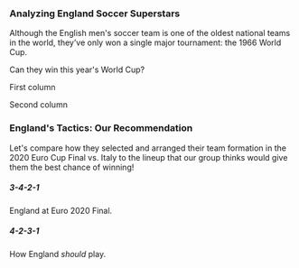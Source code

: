 <script src="js/test.js"></script>
<body>
	<div class="container" id = "title-container">
		<div class="row">
			<h3>Analyzing England Soccer Superstars</h3>
		</div>
	</div>
	<div class="container" id = "intro-container">
		<div class = "row">
			<p>Although the English men's soccer team is one of the oldest national teams in the world, they’ve only won a single major tournament: the 1966 World Cup.</p>
			<p>Can they win this year's World Cup?</p>
		</div>
	</div>
	<!-- >
	Example of using an event handler and linking to a external js func.
	<div class="container" id = "button-test">
		<p class="button-able">Test Text Here</p>
		<button onclick="changeColor()">Test Button Here</button>
	</div>
	-->
	<!-- First use of a bootstrap layout below -->
	<div class="container" id = "starting-container">
		<div class="row">
			<div class="col">
				<p>First column</p>
			</div>
			<div class="col">
				<p>Second column</p>
			</div>
		</div>	
	</div>
	<div class="container" id = "title-frame-for-d3">
		<div class = "row">
			<h3>England's Tactics: Our Recommendation</h3>
		</div>
	</div>
	<div class="container" id = "frame-the-d3-container">
		<div class = "row">
			<p>Let's compare how they selected and arranged their team formation in the 2020 Euro Cup Final vs. Italy to the lineup that our group thinks would give them the best chance of winning!</p>
		</div>
	</div>
	<div class="container" id = "image-container">
		<div class="row">
			<div class="col">
				<h5>3-4-2-1</h5>
				<p>England at Euro 2020 Final.</p>
			</div>
			<div class="col">
				<h5>4-2-3-1</h5>
				<p>How England <i>should</i> play.</p>
			</div>
		</div>	
	</div>
</body>